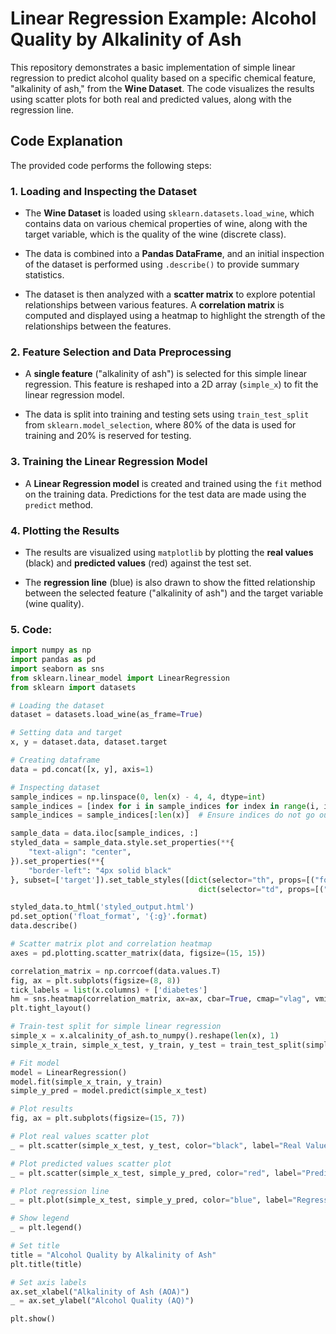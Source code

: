 # Linear Regression Example: Alcohol Quality by Alkalinity of Ash

This repository demonstrates a basic implementation of simple linear regression to predict alcohol quality based on a specific chemical feature, "alkalinity of ash," from the **Wine Dataset**. The code visualizes the results using scatter plots for both real and predicted values, along with the regression line.

## Code Explanation

The provided code performs the following steps:

### 1. **Loading and Inspecting the Dataset**
- The **Wine Dataset** is loaded using `sklearn.datasets.load_wine`, which contains data on various chemical properties of wine, along with the target variable, which is the quality of the wine (discrete class).
  
- The data is combined into a **Pandas DataFrame**, and an initial inspection of the dataset is performed using `.describe()` to provide summary statistics.

- The dataset is then analyzed with a **scatter matrix** to explore potential relationships between various features. A **correlation matrix** is computed and displayed using a heatmap to highlight the strength of the relationships between the features.

### 2. **Feature Selection and Data Preprocessing**
- A **single feature** ("alkalinity of ash") is selected for this simple linear regression. This feature is reshaped into a 2D array (`simple_x`) to fit the linear regression model.

- The data is split into training and testing sets using `train_test_split` from `sklearn.model_selection`, where 80% of the data is used for training and 20% is reserved for testing.

### 3. **Training the Linear Regression Model**
- A **Linear Regression model** is created and trained using the `fit` method on the training data. Predictions for the test data are made using the `predict` method.

### 4. **Plotting the Results**
- The results are visualized using `matplotlib` by plotting the **real values** (black) and **predicted values** (red) against the test set.
  
- The **regression line** (blue) is also drawn to show the fitted relationship between the selected feature ("alkalinity of ash") and the target variable (wine quality).

### 5. **Code:**

```python
import numpy as np
import pandas as pd
import seaborn as sns
from sklearn.linear_model import LinearRegression
from sklearn import datasets

# Loading the dataset
dataset = datasets.load_wine(as_frame=True)

# Setting data and target
x, y = dataset.data, dataset.target

# Creating dataframe
data = pd.concat([x, y], axis=1)

# Inspecting dataset
sample_indices = np.linspace(0, len(x) - 4, 4, dtype=int)
sample_indices = [index for i in sample_indices for index in range(i, i + 4)]
sample_indices = sample_indices[:len(x)]  # Ensure indices do not go out of bounds

sample_data = data.iloc[sample_indices, :]
styled_data = sample_data.style.set_properties(**{
    "text-align": "center",
}).set_properties(**{
    "border-left": "4px solid black"
}, subset=['target']).set_table_styles([dict(selector="th", props=[("font-size", "13px")]), 
                                          dict(selector="td", props=[("font-size", "11px")])]).background_gradient()

styled_data.to_html('styled_output.html')
pd.set_option('float_format', '{:g}'.format)
data.describe()

# Scatter matrix plot and correlation heatmap
axes = pd.plotting.scatter_matrix(data, figsize=(15, 15))

correlation_matrix = np.corrcoef(data.values.T)
fig, ax = plt.subplots(figsize=(8, 8))
tick_labels = list(x.columns) + ['diabetes']
hm = sns.heatmap(correlation_matrix, ax=ax, cbar=True, cmap="vlag", vmin=-1, vmax=1, annot=True, fmt='.2f', annot_kws={'size': 12}, xticklabels=tick_labels, yticklabels=tick_labels)
plt.tight_layout()

# Train-test split for simple linear regression
simple_x = x.alcalinity_of_ash.to_numpy().reshape(len(x), 1)
simple_x_train, simple_x_test, y_train, y_test = train_test_split(simple_x, y, random_state=0, test_size=0.2)

# Fit model
model = LinearRegression()
model.fit(simple_x_train, y_train)
simple_y_pred = model.predict(simple_x_test)

# Plot results
fig, ax = plt.subplots(figsize=(15, 7))

# Plot real values scatter plot
_ = plt.scatter(simple_x_test, y_test, color="black", label="Real Values")

# Plot predicted values scatter plot
_ = plt.scatter(simple_x_test, simple_y_pred, color="red", label="Predicted Values")

# Plot regression line
_ = plt.plot(simple_x_test, simple_y_pred, color="blue", label="Regression Line")

# Show legend
_ = plt.legend()

# Set title
title = "Alcohol Quality by Alkalinity of Ash"
plt.title(title)

# Set axis labels
ax.set_xlabel("Alkalinity of Ash (AOA)")
_ = ax.set_ylabel("Alcohol Quality (AQ)")

plt.show()

